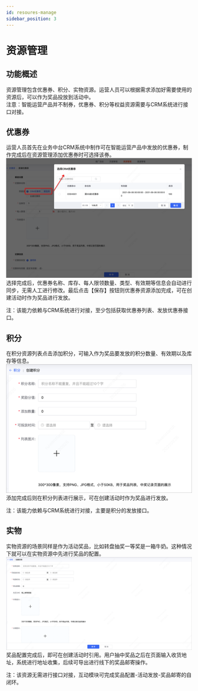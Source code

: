 ```yaml
---
id: resoures-manage
sidebar_position: 3
---
```


# 资源管理

## 功能概述
资源管理包含优惠券、积分、实物资源。运营人员可以根据需求添加好需要使用的资源后，可以作为奖品投放到活动中。  
注意：智能运营产品并不制券，优惠券、积分等权益资源需要与CRM系统进行接口对接。

## 优惠券
运营人员首先在业务中台CRM系统中制作可在智能运营产品中发放的优惠券，制作完成后在资源管理添加优惠券时可选择该券。
![图 45](/img/1236c90c3a965fa396fda56f5745eba5b34bfde6653b63840d13822aaae59d23.png)  
选择完成后，优惠券名称、库存、每人限领数量、类型、有效期等信息会自动进行同步，无需人工进行修改。最后点击【保存】按钮则优惠券资源添加完成，可在创建活动时作为奖品进行发放。

注：该能力依赖与CRM系统进行对接，至少包括获取优惠券列表、发放优惠券接口。

## 积分
在积分资源列表点击添加积分，可输入作为奖品要发放的积分数量、有效期以及库存等信息。
![图 46](/img/19d834fd105ee602c44f63426a77dcd186613205271e4307b0087b7a2988302b.png)  
添加完成后则在积分列表进行展示，可在创建活动时作为奖品进行发放。

注：该能力依赖与CRM系统进行对接，主要是积分的发放接口。

## 实物
实物资源的场景同样是作为活动奖品，比如转盘抽奖一等奖是一箱牛奶。这种情况下就可以在实物资源中先进行奖品的配置。
![图 47](/img/bdeb00c803355ae1c852d55918d07dabef566fd0fe9e97ef0dd5131fcd3662aa.png)  
奖品配置完成后，即可在创建活动时引用。用户抽中奖品之后在页面输入收货地址，系统进行地址收集，后续可导出进行线下的奖品邮寄操作。

注：该资源无需进行接口对接，互动模块可完成奖品配置-活动发放-奖品邮寄的自闭环。